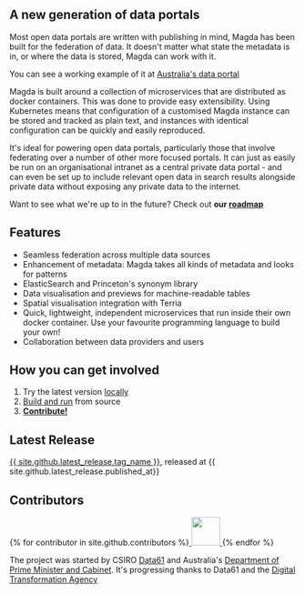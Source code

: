 ## A new generation of data portals

Most open data portals are written with publishing in mind, Magda has been built for the federation of data. It doesn't matter what state the metadata is in, or where the data is stored, Magda can work with it.

You can see a working example of it at [Australia's data portal](https://search.data.gov.au/)

Magda is built around a collection of microservices that are distributed as docker containers. This was done to provide easy extensibility. Using Kubernetes means that configuration of a customised Magda instance can be stored and tracked as plain text, and instances with identical configuration can be quickly and easily reproduced.

It's ideal for powering open data portals, particularly those that involve federating over a number of other more focused portals. It can just as easily be run on an organisational intranet as a central private data portal - and can even be set up to include relevant open data in search results alongside private data without exposing any private data to the internet.

Want to see what we're up to in the future? Check out **our [roadmap](https://github.com/magda-io/magda/blob/master/doc/roadmap.md)**

## Features

-   Seamless federation across multiple data sources
-   Enhancement of metadata: Magda takes all kinds of metadata and looks for patterns
-   ElasticSearch and Princeton's synonym library
-   Data visualisation and previews for machine-readable tables
-   Spatial visualisation integration with Terria
-   Quick, lightweight, independent microservices that run inside their own docker container. Use your favourite programming language to build your own!
-   Collaboration between data providers and users

## How you can get involved

1.  Try the latest version [locally](https://github.com/magda-io/magda/blob/master/doc/quickstart.md)
2.  [Build and run](https://github.com/magda-io/magda/blob/master/doc/building-and-running.md) from source
3.  [**Contribute!**](https://github.com/magda-io/magda/blob/master/.github/CONTRIBUTING.md)

## Latest Release

<a href="{{ site.github.url}}">{{ site.github.latest_release.tag_name }}</a>, released at {{ site.github.latest_release.published_at}}

## Contributors

{% for contributor in site.github.contributors %}<a href="{{contributor.url}}" alt="{{contributor.login}}" title="{{contributor.login}}">
<img src="{{contributor.avatar_url}}" style="width:50px;height:50px;display:inline;">
</a>{% endfor %}

The project was started by CSIRO [Data61](https://data61.csiro.au/) and Australia's [Department of Prime Minister and Cabinet](https://www.pmc.gov.au/). It's progressing thanks to Data61 and the [Digital Transformation Agency](https://www.dta.gov.au/)
